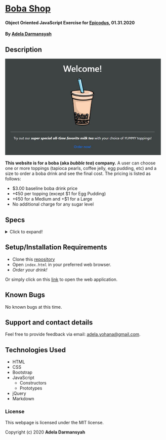 # [Boba Shop](https://github.com/ayohana/boba-shop.git/)

#### Object Oriented JavaScript Exercise for [Epicodus](https://www.epicodus.com/), 01.31.2020

#### By [**Adela Darmansyah**](https://ayohana.github.io/portfolio/)

## Description

![An image of Boba Shop's Homepage](./img/homepage.JPG/)

**This website is for a boba (aka _bubble tea_) company.** A user can choose one or more toppings (tapioca pearls, coffee jelly, egg pudding, etc) and a size to order a boba drink and see the final cost. The pricing is listed as follows:

* $3.00 baseline boba drink price
* +¢50 per topping (except $1 for Egg Pudding)
* +¢50 for a Medium and +$1 for a Large
* No additional charge for any sugar level

## Specs

<details>
  <summary>Click to expand!</summary>

| Spec | Input | Output |
| :-------------     | :------------- | :------------- |
| **Homepage** | User accesses index.html | Homepage with user input form |
| **Program Gathers User Input for a Topping** | `Checked Checkbox:` <br> "Tapioca Pearls" | `Console:` <br> "Tapioca Pearls" |
| **Program Gathers User Input for Multiple Toppings** | `Checked Checkbox:` <br> "Tapioca Pearls", "Egg pudding" | `Console:` <br> "Tapioca Pearls", "Egg pudding" |
| **Program Gathers User Input for Size** | `Checked Radio:` <br> "Small" | `Console:` <br> "Small" |
| **Program Saves a Drink Order in a Constructor** | `Checked Checkbox:` <br> "Tapioca Pearls" <br> `Checked Radio:` <br> "Small" | `Console:` <br> testDrink = {<br>toppings: ["Tapioca Pearls"], <br>size: "Small"<br>} |
| **Program Applies Pricing of a Specific Drink Size with Toppings** | `Checked Checkbox:` <br> "Tapioca Pearls" <br> `Checked Radio:` <br> "Small" | `Console:` <br> "3.50" |
| **Program Shows Order Confirmation of Drink Size, Toppings and Price on Checkout** | `Clicked Button:` "Checkout" | `Modal:` "Order Confirmation: 1 Small milk tea with Tapioca Pearls. Total = $3.50" |
| **Program Applies Special Pricing for Egg Pudding Topping** | `Checked Checkbox:` <br> "Egg Pudding" <br> `Checked Radio:` <br> "Small" | `Modal:` "Order Confirmation: 1 Small milk tea with Egg Pudding. Total = $4.00" |
| **Program Displays Invalid Entry if Size Not Selected** | `Checked Checkbox:` <br> "Egg Pudding" <br> `Checked Radio:` <br> none | `Modal:` "Invalid Entry" |
| **Program Displays No Topping Added if Toppings are Not Selected** | `Checked Checkbox:` <br> none <br> `Checked Radio:` <br> "Small" | `Modal:` "Order Confirmation: 1 Small milk tea with NO TOPPING. Total = $3.00" |
| **Program Shows Order Confirmation of Drink Size, Sugar Level, Toppings and Price on Checkout** | `Checked Checkbox:` <br> none <br> `Checked Radios:` <br> "Small", "100%" | `Modal:` "Order Confirmation: 1 Small milk tea with 100% Sugar + NO TOPPING. Total = $3.00" |
| **Program Shows Order Confirmation of Drink Quantity, Size, Sugar Level, Toppings and Price on Checkout** | "5" <br> `Checked Checkbox:` <br> none <br> `Checked Radios:` <br> "Small", "100%" | `Modal:` "Order Confirmation: 5 Small milk tea with 100% Sugar + NO TOPPING. Total = $3.00" |

</details>

## Setup/Installation Requirements

* Clone this [repository](https://github.com/ayohana/boba-shop.git/)
* Open `index.html` in your preferred web browser.
* _Order your drink!_

Or simply click on this [link](https://ayohana.github.io/boba-shop/) to open the web application.

## Known Bugs

No known bugs at this time.

## Support and contact details

Feel free to provide feedback via email: adela.yohana@gmail.com.

## Technologies Used

* HTML
* CSS
* Bootstrap
* JavaScript
  - Constructors
  - Prototypes
* jQuery
* Markdown

### License

This webpage is licensed under the MIT license.

Copyright (c) 2020 **Adela Darmansyah**